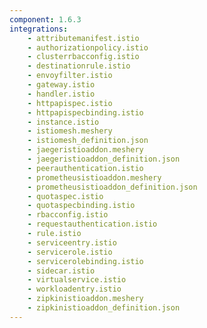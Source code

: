 ```yaml
---
component: 1.6.3
integrations:
    - attributemanifest.istio
    - authorizationpolicy.istio
    - clusterrbacconfig.istio
    - destinationrule.istio
    - envoyfilter.istio
    - gateway.istio
    - handler.istio
    - httpapispec.istio
    - httpapispecbinding.istio
    - instance.istio
    - istiomesh.meshery
    - istiomesh_definition.json
    - jaegeristioaddon.meshery
    - jaegeristioaddon_definition.json
    - peerauthentication.istio
    - prometheusistioaddon.meshery
    - prometheusistioaddon_definition.json
    - quotaspec.istio
    - quotaspecbinding.istio
    - rbacconfig.istio
    - requestauthentication.istio
    - rule.istio
    - serviceentry.istio
    - servicerole.istio
    - servicerolebinding.istio
    - sidecar.istio
    - virtualservice.istio
    - workloadentry.istio
    - zipkinistioaddon.meshery
    - zipkinistioaddon_definition.json
---
```

